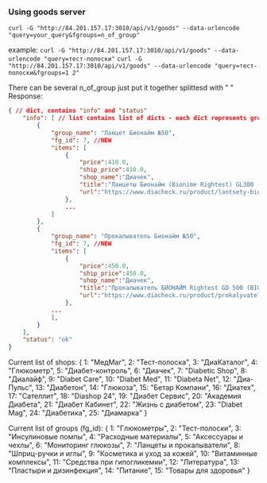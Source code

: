 ### Using goods server

`curl -G "http://84.201.157.17:3010/api/v1/goods" --data-urlencode "query=your_query&fgroups=n_of_group"`

example:
`curl -G "http://84.201.157.17:3010/api/v1/goods" --data-urlencode "query=тест-полоски"`
`curl -G "http://84.201.157.17:3010/api/v1/goods" --data-urlencode "query=тест-полоски&fgroups=1 2"`


There can be several n_of_group just put it together splittesd with " "
Response:

``` json
{ // dict, contains "info" and "status"
    "info": [ // list contains list of dicts - each dict represents group of goods
        {
            "group_name": "Ланцет Бионайм №50",
            "fg_id": 7, //NEW
            "items": [
                {
                    "price":410.0,
                    "ship_price":410.0,
                    "shop_name":"Диачек",
                    "title":"Ланцеты Бионайм (Bionime Rightest) GL300 - 50шт",
                    "url":"https://www.diacheck.ru/product/lantsety-bionime-rightest-gl300-50sht"
                },
                ...
            ]
        },
        {
            "group_name": "Прокалыватель Бионайм №50",
            "fg_id": 7, //NEW
            "items": [
                {
                    "price":450.0,
                    "ship_price":450.0,
                    "shop_name":"Диачек",
                    "title":"Прокалыватель БИОНАЙМ Rightest GD 500 (BIONIME,Швейцария)",
                    "url":"https://www.diacheck.ru/product/prokalyvatel-bionaim-rightest-gd-500-bionimeshveitsariya"
                },
            ...
            ],
        }
    ],
    "status": "ok"
}
```

Current list of shops:
{
    1: "МедМаг",
    2: "Тест-полоска",
    3: "ДиаКаталог",
    4: "Глюкометр",
    5: "Диабет-контроль",
    6: "Диачек",
    7: "Diabetic Shop",
    8: "Диалайф",
    9: "Diabet Care",
    10: "Diabet Med",
    11: "Diabeta Net",
    12: "Диа-Пульс",
    13: "Диабетон",
    14: "Глюкоза",
    15: "Бетар Компани",
    16: "Диатех",
    17: "Сателлит",
    18: "Diashop 24",
    19: "Диабет Сервис",
    20: "Академия Диабета",
    21: "Диабет Кабинет",
    22: "Жизнь с диабетом",
    23: "Diabet Mag",
    24: "Диабетика",
    25: "Диамарка"
}

Current list of groups (fg_id):
{
    1: "Глюкометры",
    2: "Тест-полоски",
    3: "Инсулиновые помпы",
    4: "Расходные материалы",
    5: "Аксессуары и чехлы",
    6: "Мониторинг глюкозы",
    7: "Ланцеты и прокалыватели",
    8: "Шприц-ручки и иглы",
    9: "Косметика и уход за кожей",
    10: "Витаминные комплексы",
    11: "Средства при гипогликемии",
    12: "Литература",
    13: "Пластыри и дизинфекция",
    14: "Питание",
    15: "Товары для здоровья"
}
